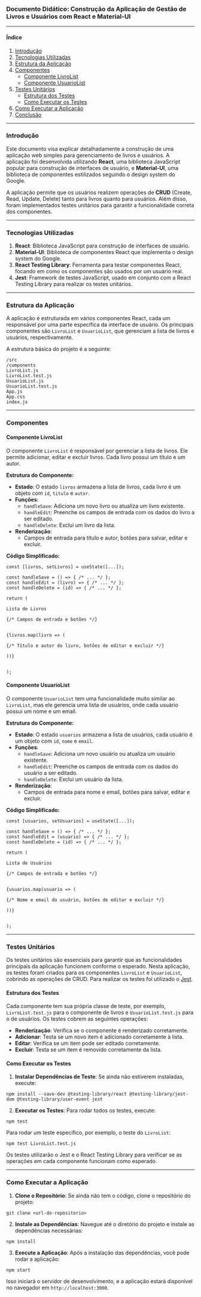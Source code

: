### Documento Didático: Construção da Aplicação de Gestão de Livros e Usuários com React e Material-UI

- - -

#### Índice

1.  [Introdução](#introdução)
2.  [Tecnologias Utilizadas](#tecnologias-utilizadas)
3.  [Estrutura da Aplicação](#estrutura-da-aplicação)
4.  [Componentes](#componentes)
    *   [Componente LivroList](#componente-livrolist)
    *   [Componente UsuarioList](#componente-usuariolist)
5.  [Testes Unitários](#testes-unitários)
    *   [Estrutura dos Testes](#estrutura-dos-testes)
    *   [Como Executar os Testes](#como-executar-os-testes)
6.  [Como Executar a Aplicação](#como-executar-a-aplicação)
7.  [Conclusão](#conclusão)

- - -

### Introdução

Este documento visa explicar detalhadamente a construção de uma aplicação web simples para gerenciamento de livros e usuários. A aplicação foi desenvolvida utilizando **React**, uma biblioteca JavaScript popular para construção de interfaces de usuário, e **Material-UI**, uma biblioteca de componentes estilizados seguindo o design system do Google.

A aplicação permite que os usuários realizem operações de **CRUD** (Create, Read, Update, Delete) tanto para livros quanto para usuários. Além disso, foram implementados testes unitários para garantir a funcionalidade correta dos componentes.

- - -

### Tecnologias Utilizadas

1.  **React**: Biblioteca JavaScript para construção de interfaces de usuário.
2.  **Material-UI**: Biblioteca de componentes React que implementa o design system do Google.
3.  **React Testing Library**: Ferramenta para testar componentes React, focando em como os componentes são usados por um usuário real.
4.  **Jest**: Framework de testes JavaScript, usado em conjunto com a React Testing Library para realizar os testes unitários.

- - -

### Estrutura da Aplicação

A aplicação é estruturada em vários componentes React, cada um responsável por uma parte específica da interface de usuário. Os principais componentes são `LivroList` e `UsuarioList`, que gerenciam a lista de livros e usuários, respectivamente.

A estrutura básica do projeto é a seguinte:

```
/src
/components
LivroList.js
LivroList.test.js
UsuarioList.js
UsuarioList.test.js
App.js
App.css
index.js
```

- - -

### Componentes

#### Componente LivroList

O componente `LivroList` é responsável por gerenciar a lista de livros. Ele permite adicionar, editar e excluir livros. Cada livro possui um título e um autor.

**Estrutura do Componente:**

*   **Estado**: O estado `livros` armazena a lista de livros, cada livro é um objeto com `id`, `titulo` e `autor`.
*   **Funções**:
    *   `handleSave`: Adiciona um novo livro ou atualiza um livro existente.
    *   `handleEdit`: Preenche os campos de entrada com os dados do livro a ser editado.
    *   `handleDelete`: Exclui um livro da lista.
*   **Renderização**:
    *   Campos de entrada para título e autor, botões para salvar, editar e excluir.

**Código Simplificado:**

```
const [livros, setLivros] = useState([...]);

const handleSave = () => { /* ... */ };
const handleEdit = (livro) => { /* ... */ };
const handleDelete = (id) => { /* ... */ };

return (

Lista de Livros

{/* Campos de entrada e botões */}


{livros.map(livro => (

{/* Título e autor do livro, botões de editar e excluir */}

))}


);
```

#### Componente UsuarioList

O componente `UsuarioList` tem uma funcionalidade muito similar ao `LivroList`, mas ele gerencia uma lista de usuários, onde cada usuário possui um nome e um email.

**Estrutura do Componente:**

*   **Estado**: O estado `usuarios` armazena a lista de usuários, cada usuário é um objeto com `id`, `nome` e `email`.
*   **Funções**:
    *   `handleSave`: Adiciona um novo usuário ou atualiza um usuário existente.
    *   `handleEdit`: Preenche os campos de entrada com os dados do usuário a ser editado.
    *   `handleDelete`: Exclui um usuário da lista.
*   **Renderização**:
    *   Campos de entrada para nome e email, botões para salvar, editar e excluir.

**Código Simplificado:**

```
const [usuarios, setUsuarios] = useState([...]);

const handleSave = () => { /* ... */ };
const handleEdit = (usuario) => { /* ... */ };
const handleDelete = (id) => { /* ... */ };

return (

Lista de Usuários

{/* Campos de entrada e botões */}


{usuarios.map(usuario => (

{/* Nome e email do usuário, botões de editar e excluir */}

))}


);
```

- - -

### Testes Unitários

Os testes unitários são essenciais para garantir que as funcionalidades principais da aplicação funcionem conforme o esperado. Nesta aplicação, os testes foram criados para os componentes `LivroList` e `UsuarioList`, cobrindo as operações de CRUD. Para realizar os testes foi utilizado o [Jest](https://jestjs.io/docs/tutorial-react).

#### Estrutura dos Testes

Cada componente tem sua própria classe de teste, por exemplo, `LivroList.test.js` para o componente de livros e `UsuarioList.test.js` para o de usuários. Os testes cobrem as seguintes operações:

*   **Renderização**: Verifica se o componente é renderizado corretamente.
*   **Adicionar**: Testa se um novo item é adicionado corretamente à lista.
*   **Editar**: Verifica se um item pode ser editado corretamente.
*   **Excluir**: Testa se um item é removido corretamente da lista.

#### Como Executar os Testes

1.  **Instalar Dependências de Teste**: Se ainda não estiverem instaladas, execute:

```
npm install --save-dev @testing-library/react @testing-library/jest-dom @testing-library/user-event jest
```

2.  **Executar os Testes**: Para rodar todos os testes, execute:

```
npm test
```

Para rodar um teste específico, por exemplo, o teste do `LivroList`:

```
npm test LivroList.test.js
```

Os testes utilizarão o Jest e o React Testing Library para verificar se as operações em cada componente funcionam como esperado.

- - -

### Como Executar a Aplicação

1.  **Clone o Repositório**: Se ainda não tem o código, clone o repositório do projeto:

```
git clone <url-do-repositorio>
```

2.  **Instale as Dependências**: Navegue até o diretório do projeto e instale as dependências necessárias:

```
npm install
```

3.  **Execute a Aplicação**: Após a instalação das dependências, você pode rodar a aplicação:

```
npm start
```

Isso iniciará o servidor de desenvolvimento, e a aplicação estará disponível no navegador em `http://localhost:3000`.